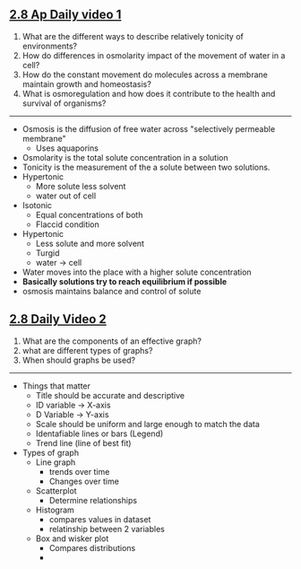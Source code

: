 

## [2.8 Ap Daily video 1](https://apclassroom.collegeboard.org/6/home?apd=vnamkvzu30)

1. What are the different ways to describe relatively tonicity of environments?
2. How do differences in osmolarity impact of the movement of water in a cell?
3. How do the constant movement do molecules across a membrane maintain growth and homeostasis?
4. What is osmoregulation and how does it contribute to the health and survival of organisms? 

---
- Osmosis is the diffusion of free water across "selectively permeable membrane"
	- Uses aquaporins
- Osmolarity is the total solute concentration in a solution
- Tonicity is the measurement of the a solute between two solutions. 
- Hypertonic
	- More solute less solvent
	- water out of cell
- Isotonic
	- Equal concentrations of both
	- Flaccid condition
- Hypertonic 
	- Less solute and more solvent
	- Turgid
	- water -> cell
- Water moves into the place with a higher solute concentration 
- **Basically solutions try to reach equilibrium if possible**
- osmosis maintains balance and control of solute



## [2.8 Daily Video 2 ](https://apclassroom.collegeboard.org/6/home?apd=ly7evl8s7q)

1. What are the components of an effective graph?
2. what are different types of graphs?
3. When should graphs be used?

---

- Things that matter
	- Title should be accurate and descriptive
	- ID variable -> X-axis
	- D Variable -> Y-axis
	- Scale should be uniform and large enough to match the data
	- Identafiable lines or bars (Legend)
	- Trend line (line of best fit)
- Types of graph
	- Line graph
		- trends over time
		- Changes over time
	- Scatterplot
		- Determine relationships
	- Histogram
		- compares values in dataset 
		- relatinship between 2 variables
	- Box and wisker plot
		- Compares distributions
		- 